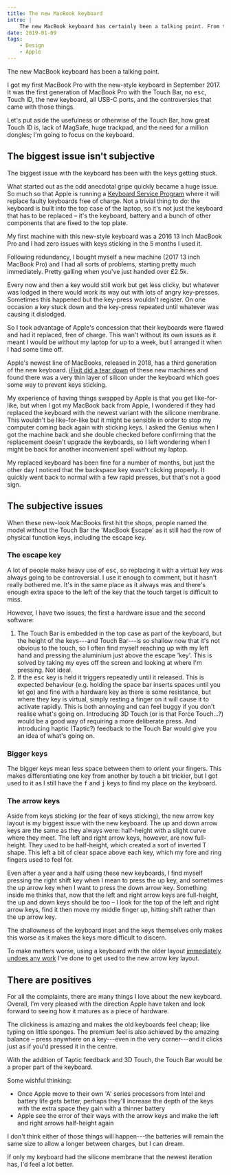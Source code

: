 ```yaml
---
title: The new MacBook keyboard
intro: |
    The new MacBook keyboard has certainly been a talking point. From the new layout to the Touch Bar and keys sticking; I both love and loathe it.
date: 2019-01-09
tags:
    - Design
    - Apple
---
```


The new MacBook keyboard has been a talking point.

I got my first MacBook Pro with the new-style keyboard in September 2017. It was the first generation of MacBook Pro with the Touch Bar, no <kbd>esc</kbd>, Touch ID, the new keyboard, all USB-C ports, and the controversies that came with those things.

Let's put aside the usefulness or otherwise of the Touch Bar, how great Touch ID is, lack of MagSafe, huge trackpad, and the need for a million dongles; I'm going to focus on the keyboard.


## The biggest issue isn't subjective

The biggest issue with the keyboard has been with the keys getting stuck.

What started out as the odd anecdotal gripe quickly became a huge issue. So much so that Apple is running a [Keyboard Service Program](https://www.apple.com/support/keyboard-service-program-for-macbook-and-macbook-pro/) where it will replace faulty keyboards free of charge. Not a trivial thing to do: the keyboard is built into the top case of the laptop, so it's not just the keyboard that has to be replaced – it's the keyboard, battery and a bunch of other components that are fixed to the top plate.

My first machine with this new-style keyboard was a 2016 13 inch MacBook Pro and I had zero issues with keys sticking in the 5 months I used it.

Following redundancy, I bought myself a new machine (2017 13 inch MacBook Pro) and I had all sorts of problems, starting pretty much immediately. Pretty galling when you've just handed over £2.5k.

Every now and then a key would still work but get less clicky, but whatever was lodged in there would work its way out with lots of angry key-presses. Sometimes this happened but the key-press wouldn't register. On one occasion a key stuck down and the key-press repeated until whatever was causing it dislodged.

So I took advantage of Apple's concession that their keyboards were flawed and had it replaced, free of charge. This wan't without its own issues as it meant I would be without my laptop for up to a week, but I arranged it when I had some time off.

Apple's newest line of MacBooks, released in 2018, has a third generation of the new keyboard. [iFixit did a tear down](https://www.ifixit.com/Teardown/MacBook+Pro+13-Inch+Touch+Bar+2018+Keyboard+Teardown/111509) of these new machines and found there was a very thin layer of silicon under the keyboard which goes some way to prevent keys sticking.

My experience of having things swapped by Apple is that you get like-for-like, but when I got my MacBook back from Apple, I wondered if they had replaced the keyboard with the newest variant with the silicone membrane. This wouldn't be like-for-like but it might be sensible in order to stop my computer coming back again with sticking keys. I asked the Genius when I got the machine back and she double checked before confirming that the replacement doesn't upgrade the keyboards, so I left wondering when I might be back for another inconvenient spell without my laptop.

My replaced keyboard has been fine for a number of months, but just the other day I noticed that the backspace key wasn't clicking properly. It quickly went back to normal with a few rapid presses, but that's not a good sign.


## The subjective issues

When these new-look MacBooks first hit the shops, people named the model without the Touch Bar the 'MacBook Escape' as it still had the row of physical function keys, including the escape key.

### The escape key

A lot of people make heavy use of <kbd>esc</kbd>, so replacing it with a virtual key was always going to be controversial. I use it enough to comment, but it hasn't really bothered me. It's in the same place as it always was and there's enough extra space to the left of the key that the touch target is difficult to miss.

However, I have two issues, the first a hardware issue and the second software:

1. The Touch Bar is embedded in the top case as part of the keyboard, but the height of the keys---and Touch Bar---is so shallow now that it's not obvious to the touch, so I often find myself reaching up with my left hand and pressing the aluminium just above the escape 'key'. This is solved by taking my eyes off the screen and looking at where I'm pressing. Not ideal.
2. If the <kbd>esc</kbd> key is held it triggers repeatedly until it released. This is expected behaviour (e.g. holding the space bar inserts spaces until you let go) and fine with a hardware key as there is some resistance, but where they key is virtual, simply resting a finger on it will cause it to activate rapidly. This is both annoying and can feel buggy if you don't realise what's going on. Introducing 3D Touch (or is that Force Touch…?) would be a good way of requiring a more deliberate press. And introducing haptic (Taptic?) feedback to the Touch Bar would give you an idea of what's going on.

### Bigger keys

The bigger keys mean less space between them to orient your fingers. This makes differentiating one key from another by touch a bit trickier, but I got used to it as I still have the <kbd>f</kbd> and <kbd>j</kbd> keys to find my place on the keyboard.

### The arrow keys

Aside from keys sticking (or the fear of keys sticking), the new arrow key layout is my biggest issue with the new keyboard. The up and down arrow keys are the same as they always were: half-height with a slight curve where they meet. The left and right arrow keys, however, are now full-height. They used to be half-height, which created a sort of inverted T shape. This left a bit of clear space above each key, which my fore and ring fingers used to feel for.

Even after a year and a half using these new keyboards, I find myself pressing the right shift key when I mean to press the up key, and sometimes the up arrow key when I want to press the down arrow key. Something inside me thinks that, now that the left and right arrow keys are full-height, the up and down keys should be too – I look for the top of the left and right arrow keys, find it then move my middle finger up, hitting shift rather than the up arrow key.

The shallowness of the keyboard inset and the keys themselves only makes this worse as it makes the keys more difficult to discern.

To make matters worse, using a keyboard with the older layout [immediately undoes any work](https://media.giphy.com/media/11tTNkNy1SdXGg/giphy.gif) I've done to get used to the new arrow key layout.


## There are positives

For all the complaints, there are many things I love about the new keyboard. Overall, I'm very pleased with the direction Apple have taken and look forward to seeing how it matures as a piece of hardware.

The clickiness is amazing and makes the old keyboards feel cheap; like typing on little sponges. The premium feel is also achieved by the amazing balance – press anywhere on a key---even in the very corner---and it clicks just as if you'd pressed it in the centre.

With the addition of Taptic feedback and 3D Touch, the Touch Bar would be a proper part of the keyboard.

Some wishful thinking:

- Once Apple move to their own 'A' series processors from Intel and battery life gets better, perhaps they'll increase the depth of the keys with the extra space they gain with a thinner battery
- Apple see the error of their ways with the arrow keys and make the left and right arrows half-height again

I don't think either of those things will happen---the batteries will remain the same size to allow a longer between charges, but I can dream.

If only my keyboard had the silicone membrane that the newest iteration has, I'd feel a lot better.

